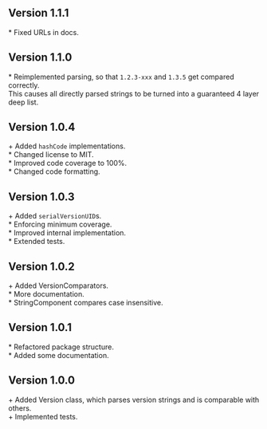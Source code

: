 Version 1.1.1
-------------

\* Fixed URLs in docs.  


Version 1.1.0
-------------

\* Reimplemented parsing, so that `1.2.3-xxx` and `1.3.5` get compared correctly.  
   This causes all directly parsed strings to be turned into a guaranteed 4 layer deep list.  


Version 1.0.4
-------------

\+ Added `hashCode` implementations.  
\* Changed license to MIT.  
\* Improved code coverage to 100%.  
\* Changed code formatting.  


Version 1.0.3
-------------

\+ Added `serialVersionUID`s.  
\* Enforcing minimum coverage.  
\* Improved internal implementation.  
\* Extended tests.  


Version 1.0.2
-------------

\+ Added VersionComparators.  
\* More documentation.  
\* StringComponent compares case insensitive.  


Version 1.0.1
-------------

\* Refactored package structure.  
\* Added some documentation.  


Version 1.0.0
-------------

\+ Added Version class, which parses version strings and is comparable with others.  
\+ Implemented tests.  
